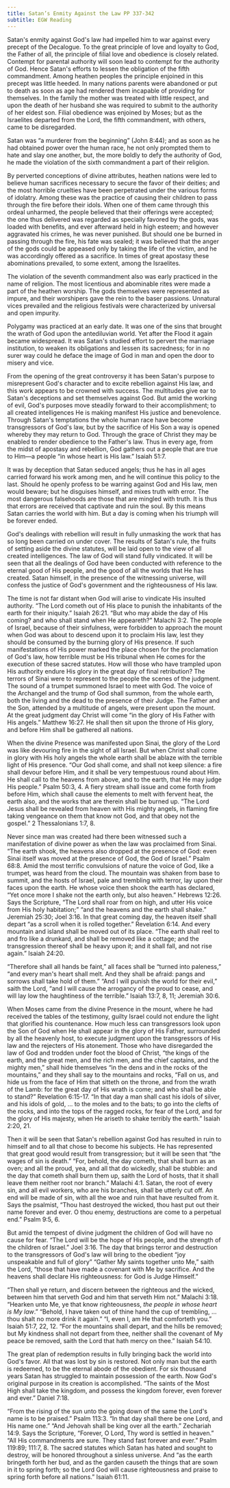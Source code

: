 ```yaml
---
title: Satan’s Enmity Against the Law PP 337-342
subtitle: EGW Reading
---
```


Satan's enmity against God's law had impelled him to war against every precept of the Decalogue. To the great principle of love and loyalty to God, the Father of all, the principle of filial love and obedience is closely related. Contempt for parental authority will soon lead to contempt for the authority of God. Hence Satan's efforts to lessen the obligation of the fifth commandment. Among heathen peoples the principle enjoined in this precept was little heeded. In many nations parents were abandoned or put to death as soon as age had rendered them incapable of providing for themselves. In the family the mother was treated with little respect, and upon the death of her husband she was required to submit to the authority of her eldest son. Filial obedience was enjoined by Moses; but as the Israelites departed from the Lord, the fifth commandment, with others, came to be disregarded.

Satan was “a murderer from the beginning” (John 8:44); and as soon as he had obtained power over the human race, he not only prompted them to hate and slay one another, but, the more boldly to defy the authority of God, he made the violation of the sixth commandment a part of their religion.

By perverted conceptions of divine attributes, heathen nations were led to believe human sacrifices necessary to secure the favor of their deities; and the most horrible cruelties have been perpetrated under the various forms of idolatry. Among these was the practice of causing their children to pass through the fire before their idols. When one of them came through this ordeal unharmed, the people believed that their offerings were accepted; the one thus delivered was regarded as specially favored by the gods, was loaded with benefits, and ever afterward held in high esteem; and however aggravated his crimes, he was never punished. But should one be burned in passing through the fire, his fate was sealed; it was believed that the anger of the gods could be appeased only by taking the life of the victim, and he was accordingly offered as a sacrifice. In times of great apostasy these abominations prevailed, to some extent, among the Israelites.

The violation of the seventh commandment also was early practiced in the name of religion. The most licentious and abominable rites were made a part of the heathen worship. The gods themselves were represented as impure, and their worshipers gave the rein to the baser passions. Unnatural vices prevailed and the religious festivals were characterized by universal and open impurity.

Polygamy was practiced at an early date. It was one of the sins that brought the wrath of God upon the antediluvian world. Yet after the Flood it again became widespread. It was Satan's studied effort to pervert the marriage institution, to weaken its obligations and lessen its sacredness; for in no surer way could he deface the image of God in man and open the door to misery and vice.

From the opening of the great controversy it has been Satan's purpose to misrepresent God's character and to excite rebellion against His law, and this work appears to be crowned with success. The multitudes give ear to Satan's deceptions and set themselves against God. But amid the working of evil, God's purposes move steadily forward to their accomplishment; to all created intelligences He is making manifest His justice and benevolence. Through Satan's temptations the whole human race have become transgressors of God's law, but by the sacrifice of His Son a way is opened whereby they may return to God. Through the grace of Christ they may be enabled to render obedience to the Father's law. Thus in every age, from the midst of apostasy and rebellion, God gathers out a people that are true to Him—a people “in whose heart is His law.” Isaiah 51:7.

It was by deception that Satan seduced angels; thus he has in all ages carried forward his work among men, and he will continue this policy to the last. Should he openly profess to be warring against God and His law, men would beware; but he disguises himself, and mixes truth with error. The most dangerous falsehoods are those that are mingled with truth. It is thus that errors are received that captivate and ruin the soul. By this means Satan carries the world with him. But a day is coming when his triumph will be forever ended.

God's dealings with rebellion will result in fully unmasking the work that has so long been carried on under cover. The results of Satan's rule, the fruits of setting aside the divine statutes, will be laid open to the view of all created intelligences. The law of God will stand fully vindicated. It will be seen that all the dealings of God have been conducted with reference to the eternal good of His people, and the good of all the worlds that He has created. Satan himself, in the presence of the witnessing universe, will confess the justice of God's government and the righteousness of His law.

The time is not far distant when God will arise to vindicate His insulted authority. “The Lord cometh out of His place to punish the inhabitants of the earth for their iniquity.” Isaiah 26:21. “But who may abide the day of His coming? and who shall stand when He appeareth?” Malachi 3:2. The people of Israel, because of their sinfulness, were forbidden to approach the mount when God was about to descend upon it to proclaim His law, lest they should be consumed by the burning glory of His presence. If such manifestations of His power marked the place chosen for the proclamation of God's law, how terrible must be His tribunal when He comes for the execution of these sacred statutes. How will those who have trampled upon His authority endure His glory in the great day of final retribution? The terrors of Sinai were to represent to the people the scenes of the judgment. The sound of a trumpet summoned Israel to meet with God. The voice of the Archangel and the trump of God shall summon, from the whole earth, both the living and the dead to the presence of their Judge. The Father and the Son, attended by a multitude of angels, were present upon the mount. At the great judgment day Christ will come “in the glory of His Father with His angels.” Matthew 16:27. He shall then sit upon the throne of His glory, and before Him shall be gathered all nations.

When the divine Presence was manifested upon Sinai, the glory of the Lord was like devouring fire in the sight of all Israel. But when Christ shall come in glory with His holy angels the whole earth shall be ablaze with the terrible light of His presence. “Our God shall come, and shall not keep silence: a fire shall devour before Him, and it shall be very tempestuous round about Him. He shall call to the heavens from above, and to the earth, that He may judge His people.” Psalm 50:3, 4. A fiery stream shall issue and come forth from before Him, which shall cause the elements to melt with fervent heat, the earth also, and the works that are therein shall be burned up. “The Lord Jesus shall be revealed from heaven with His mighty angels, in flaming fire taking vengeance on them that know not God, and that obey not the gospel.” 2 Thessalonians 1:7, 8.

Never since man was created had there been witnessed such a manifestation of divine power as when the law was proclaimed from Sinai. “The earth shook, the heavens also dropped at the presence of God: even Sinai itself was moved at the presence of God, the God of Israel.” Psalm 68:8. Amid the most terrific convulsions of nature the voice of God, like a trumpet, was heard from the cloud. The mountain was shaken from base to summit, and the hosts of Israel, pale and trembling with terror, lay upon their faces upon the earth. He whose voice then shook the earth has declared, “Yet once more I shake not the earth only, but also heaven.” Hebrews 12:26. Says the Scripture, “The Lord shall roar from on high, and utter His voice from His holy habitation;” “and the heavens and the earth shall shake.” Jeremiah 25:30; Joel 3:16. In that great coming day, the heaven itself shall depart “as a scroll when it is rolled together.” Revelation 6:14. And every mountain and island shall be moved out of its place. “The earth shall reel to and fro like a drunkard, and shall be removed like a cottage; and the transgression thereof shall be heavy upon it; and it shall fall, and not rise again.” Isaiah 24:20.

“Therefore shall all hands be faint,” all faces shall be “turned into paleness,” “and every man's heart shall melt. And they shall be afraid: pangs and sorrows shall take hold of them.” “And I will punish the world for their evil,” saith the Lord, “and I will cause the arrogancy of the proud to cease, and will lay low the haughtiness of the terrible.” Isaiah 13:7, 8, 11; Jeremiah 30:6.

When Moses came from the divine Presence in the mount, where he had received the tables of the testimony, guilty Israel could not endure the light that glorified his countenance. How much less can transgressors look upon the Son of God when He shall appear in the glory of His Father, surrounded by all the heavenly host, to execute judgment upon the transgressors of His law and the rejecters of His atonement. Those who have disregarded the law of God and trodden under foot the blood of Christ, “the kings of the earth, and the great men, and the rich men, and the chief captains, and the mighty men,” shall hide themselves “in the dens and in the rocks of the mountains,” and they shall say to the mountains and rocks, “Fall on us, and hide us from the face of Him that sitteth on the throne, and from the wrath of the Lamb: for the great day of His wrath is come; and who shall be able to stand?” Revelation 6:15-17. “In that day a man shall cast his idols of silver, and his idols of gold, ... to the moles and to the bats; to go into the clefts of the rocks, and into the tops of the ragged rocks, for fear of the Lord, and for the glory of His majesty, when He ariseth to shake terribly the earth.” Isaiah 2:20, 21.

Then it will be seen that Satan's rebellion against God has resulted in ruin to himself and to all that chose to become his subjects. He has represented that great good would result from transgression; but it will be seen that “the wages of sin is death.” “For, behold, the day cometh, that shall burn as an oven; and all the proud, yea, and all that do wickedly, shall be stubble: and the day that cometh shall burn them up, saith the Lord of hosts, that it shall leave them neither root nor branch.” Malachi 4:1. Satan, the root of every sin, and all evil workers, who are his branches, shall be utterly cut off. An end will be made of sin, with all the woe and ruin that have resulted from it. Says the psalmist, “Thou hast destroyed the wicked, thou hast put out their name forever and ever. O thou enemy, destructions are come to a perpetual end.” Psalm 9:5, 6.

But amid the tempest of divine judgment the children of God will have no cause for fear. “The Lord will be the hope of His people, and the strength of the children of Israel.” Joel 3:16. The day that brings terror and destruction to the transgressors of God's law will bring to the obedient “joy unspeakable and full of glory” “Gather My saints together unto Me,” saith the Lord, “those that have made a covenant with Me by sacrifice. And the heavens shall declare His righteousness: for God is Judge Himself.”

“Then shall ye return, and discern between the righteous and the wicked, between him that serveth God and him that serveth Him not.” Malachi 3:18. “Hearken unto Me, ye that know righteousness, _the people in whose heart is My law_.” “Behold, I have taken out of thine hand the cup of trembling, ... thou shalt no more drink it again.” “I, even I, am He that comforteth you.” Isaiah 51:7, 22, 12. “For the mountains shall depart, and the hills be removed; but My kindness shall not depart from thee, neither shall the covenant of My peace be removed, saith the Lord that hath mercy on thee.” Isaiah 54:10.

The great plan of redemption results in fully bringing back the world into God's favor. All that was lost by sin is restored. Not only man but the earth is redeemed, to be the eternal abode of the obedient. For six thousand years Satan has struggled to maintain possession of the earth. Now God's original purpose in its creation is accomplished. “The saints of the Most High shall take the kingdom, and possess the kingdom forever, even forever and ever.” Daniel 7:18.

“From the rising of the sun unto the going down of the same the Lord's name is to be praised.” Psalm 113:3. “In that day shall there be one Lord, and His name one.” “And Jehovah shall be king over all the earth.” Zechariah 14:9. Says the Scripture, “Forever, O Lord, Thy word is settled in heaven.” “All His commandments are sure. They stand fast forever and ever.” Psalm 119:89; 111:7, 8. The sacred statutes which Satan has hated and sought to destroy, will be honored throughout a sinless universe. And “as the earth bringeth forth her bud, and as the garden causeth the things that are sown in it to spring forth; so the Lord God will cause righteousness and praise to spring forth before all nations.” Isaiah 61:11.